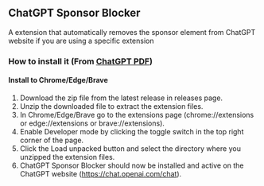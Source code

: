 ## ChatGPT Sponsor Blocker
A extension that automatically removes the sponsor element from ChatGPT website if you are using a specific extension

### How to install it (From [ChatGPT PDF](https://github.com/liady/ChatGPT-pdf))
#### Install to Chrome/Edge/Brave
1. Download the zip file from the latest release in releases page.
2. Unzip the downloaded file to extract the extension files.
3. In Chrome/Edge/Brave go to the extensions page (chrome://extensions or edge://extensions or brave://extensions).
4. Enable Developer mode by clicking the toggle switch in the top right corner of the page.
5. Click the Load unpacked button and select the directory where you unzipped the extension files.
6. ChatGPT Sponsor Blocker should now be installed and active on the ChatGPT website (https://chat.openai.com/chat).
